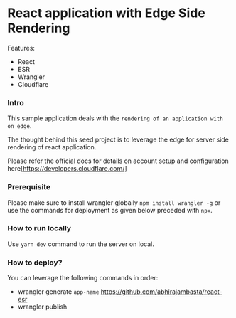 # React application with Edge Side Rendering

Features:
* React
* ESR
* Wrangler
* Cloudflare

### Intro

This sample application deals with the `rendering of an application with on edge`.

The thought behind this seed project is to leverage the edge for server side rendering of react application.

Please refer the official docs for details on account setup and configuration here[https://developers.cloudflare.com/]

### Prerequisite

Please make sure to install wrangler globally `npm install wrangler -g` or use the commands for deployment as given below preceded with `npx`.

### How to run locally

Use `yarn dev` command to run the server on local.

### How to deploy?

You can leverage the following commands in order:
* wrangler generate `app-name` https://github.com/abhirajambasta/react-esr
* wrangler publish
